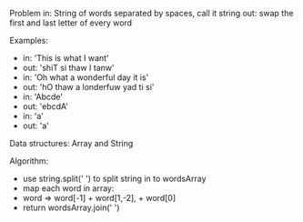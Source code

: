 Problem
in: String of words separated by spaces, call it string
out: swap the first and last letter of every word

Examples:
- in: 'This is what I want'
 - out: 'shiT si thaw I tanw'
- in: 'Oh what a wonderful day it is'
 - out: 'hO thaw a londerfuw yad ti si'
- in: 'Abcde'
 - out: 'ebcdA'
- in: 'a'
 - out: 'a'

 Data structures: Array and String

 Algorithm:
 - use string.split(' ') to split string in to wordsArray
 - map each word in array:
  - word => word[-1] + word[1,-2], + word[0]
 - return wordsArray.join(' ') 